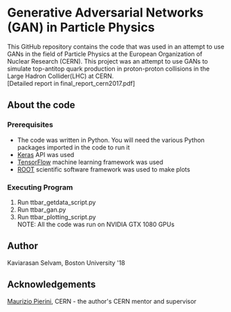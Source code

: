 # Generative Adversarial Networks (GAN) in Particle Physics
This GitHub repository contains the code that was used in an attempt to use GANs in the field of Particle Physics at the European Organization of Nuclear Research (CERN). This project was an attempt to use GANs to simulate top-antitop quark production in proton-proton collisions in the Large Hadron Collider(LHC) at CERN. <br />
[Detailed report in final_report_cern2017.pdf]

## About the code
### Prerequisites
* The code was written in Python. You will need the various Python packages imported in the code to run it
* [Keras](https://keras.io/) API was used
* [TensorFlow](https://www.tensorflow.org/) machine learning framework was used
* [ROOT](https://root.cern.ch/) scientific software framework was used to make plots <br />

### Executing Program
1. Run ttbar_getdata_script.py <br />
2. Run ttbar_gan.py <br />
3. Run ttbar_plotting_script.py <br />
NOTE: All the code was run on NVIDIA GTX 1080 GPUs

## Author
Kaviarasan Selvam, Boston University '18

## Acknowledgements
[Maurizio Pierini](https://ch.linkedin.com/in/maurizio-pierini-a04889a), CERN - the author's CERN mentor and supervisor

